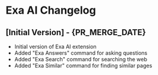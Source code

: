 # Exa AI Changelog

## [Initial Version] - {PR_MERGE_DATE}

- Initial version of Exa AI extension
- Added "Exa Answers" command for asking questions
- Added "Exa Search" command for searching the web
- Added "Exa Similar" command for finding similar pages
